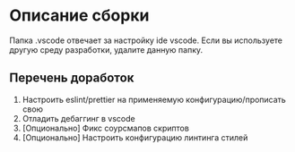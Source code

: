 # Описание сборки

Папка .vscode отвечает за настройку ide vscode. Если вы используете другую среду разработки, удалите данную папку.

## Перечень доработок

1. Настроить eslint/prettier на применяемую конфигурацию/прописать свою
2. Отладить дебаггинг в vscode
3. [Опционально] Фикс соурсмапов скриптов
4. [Опционально] Настроить конфигурацию линтинга стилей 

